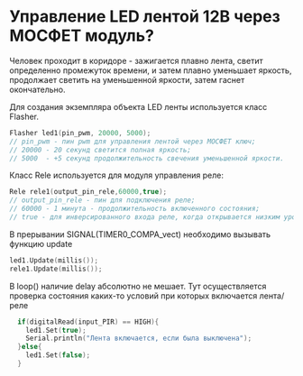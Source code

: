 # Управление LED лентой 12В через МОСФЕТ модуль?

Человек проходит в коридоре - зажигается плавно лента, светит определенно промежуток времени, и затем плавно уменьшает яркость, продолжает светить на уменьшенной яркости, затем гаснет окончательно.

Для создания экземпляра объекта LED ленты используется класс Flasher.
```c++
Flasher led1(pin_pwm, 20000, 5000);  
// pin_pwm - пин pwm для управления лентой через МОСФЕТ ключ;
// 20000 - 20 секунд светится полная яркость;
// 5000  - +5 секунд продолжительность свечения уменьшенной яркости.
```

Класс Rele используется для модуля управления реле:
```c++
Rele rele1(output_pin_rele,60000,true);
// output_pin_rele - пин для подключения реле;
// 60000 - 1 минута - продолжительность включенного состояния;
// true - для инверсированного входа реле, когда открывается низким уровнем.
```

В прерывании SIGNAL(TIMER0_COMPA_vect)  необходимо вызывать функцию update
```c++
led1.Update(millis()); 
rele1.Update(millis()); 
```

В loop() наличие delay абсолютно не мешает. Тут осуществляется проверка состояния каких-то условий при которых включается лента/реле
```c++
  if(digitalRead(input_PIR) == HIGH){
    led1.Set(true);
    Serial.println("Лента включается, если была выключена");
  }else{
    led1.Set(false);
  }
```
